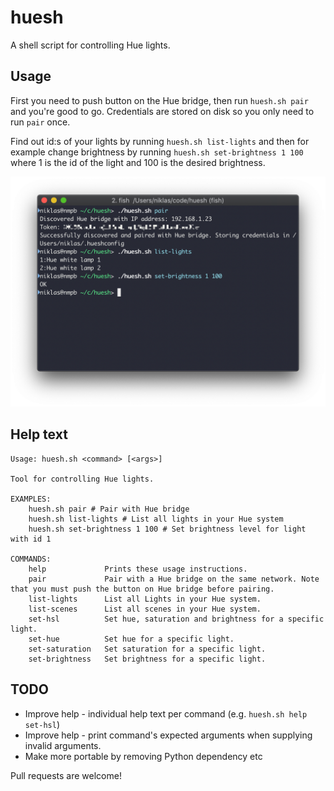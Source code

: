 # huesh

A shell script for controlling Hue lights.

## Usage
First you need to push button on the Hue bridge, then run `huesh.sh pair` and you're good to go. Credentials are stored on disk so you only need to run `pair` once.

Find out id:s of your lights by running `huesh.sh list-lights` and then for example change brightness by running `huesh.sh set-brightness 1 100` where 1 is the id of the light and 100 is the desired brightness.

![Screenshot](screenshot.png "Usage example screenshot")

## Help text
```
Usage: huesh.sh <command> [<args>]

Tool for controlling Hue lights.

EXAMPLES:
    huesh.sh pair # Pair with Hue bridge
    huesh.sh list-lights # List all lights in your Hue system
    huesh.sh set-brightness 1 100 # Set brightness level for light with id 1

COMMANDS:
    help             Prints these usage instructions.
    pair             Pair with a Hue bridge on the same network. Note that you must push the button on Hue bridge before pairing.
    list-lights      List all Lights in your Hue system.
    list-scenes      List all scenes in your Hue system.
    set-hsl          Set hue, saturation and brightness for a specific light.
    set-hue          Set hue for a specific light.
    set-saturation   Set saturation for a specific light.
    set-brightness   Set brightness for a specific light.
```

## TODO
* Improve help - individual help text per command (e.g. `huesh.sh help set-hsl`)
* Improve help - print command's expected arguments when supplying invalid arguments.
* Make more portable by removing Python dependency etc

Pull requests are welcome!
